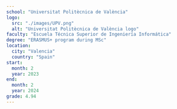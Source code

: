 ```yaml
---
school: "Universitat Politècnica de València"
logo: 
  src: "./images/UPV.png"
  alt: "Universitat Politècnica de València logo"
faculty: "Escuela Técnica Superior de Ingeniería Informática"
degree: "ERASMUS+ program during MSc"
location:
  city: "Valencia"
  country: "Spain"
start:
  month: 2
  year: 2023
end:
  month: 2
  year: 2024
grade: 4.94
---
```

